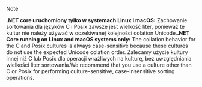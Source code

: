 > [!NOTE]
> <span data-ttu-id="4f3a2-101">**.NET core uruchomiony tylko w systemach Linux i macOS:** Zachowanie sortowania dla języków C i Posix zawsze jest wielkość liter, ponieważ te kultur nie należy używać w oczekiwanej kolejności colation Unicode.</span><span class="sxs-lookup"><span data-stu-id="4f3a2-101">**.NET Core running on Linux and macOS systems only:** The collation behavior for the C and Posix cultures is always case-sensitive because these cultures do not use the expected Unicode colation order.</span></span> <span data-ttu-id="4f3a2-102">Zalecamy użycie kultury innej niż C lub Posix dla operacji wrażliwych na kulturę, bez uwzględniania wielkości liter sortowania.</span><span class="sxs-lookup"><span data-stu-id="4f3a2-102">We recommend that you use a culture other than C or Posix for performing culture-sensitive, case-insensitive sorting operations.</span></span>  